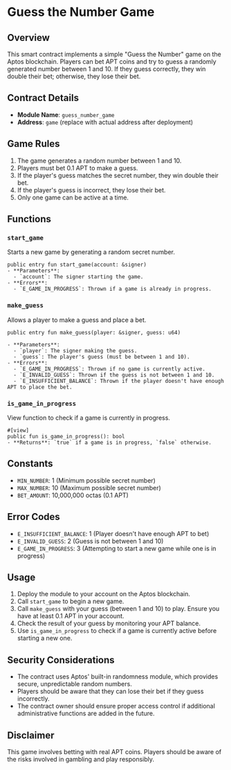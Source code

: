 # Guess the Number Game

## Overview

This smart contract implements a simple "Guess the Number" game on the Aptos blockchain. Players can bet APT coins and try to guess a randomly generated number between 1 and 10. If they guess correctly, they win double their bet; otherwise, they lose their bet.

## Contract Details

- **Module Name**: `guess_number_game`
- **Address**: `game` (replace with actual address after deployment)

## Game Rules

1. The game generates a random number between 1 and 10.
2. Players must bet 0.1 APT to make a guess.
3. If the player's guess matches the secret number, they win double their bet.
4. If the player's guess is incorrect, they lose their bet.
5. Only one game can be active at a time.

## Functions

### `start_game`

Starts a new game by generating a random secret number.

```
public entry fun start_game(account: &signer)
- **Parameters**:
  - `account`: The signer starting the game.
- **Errors**:
  - `E_GAME_IN_PROGRESS`: Thrown if a game is already in progress.
```

### `make_guess`

Allows a player to make a guess and place a bet.



```
public entry fun make_guess(player: &signer, guess: u64)

- **Parameters**:
  - `player`: The signer making the guess.
  - `guess`: The player's guess (must be between 1 and 10).
- **Errors**:
  - `E_GAME_IN_PROGRESS`: Thrown if no game is currently active.
  - `E_INVALID_GUESS`: Thrown if the guess is not between 1 and 10.
  - `E_INSUFFICIENT_BALANCE`: Thrown if the player doesn't have enough APT to place the bet.
```

### `is_game_in_progress`

View function to check if a game is currently in progress.

```
#[view]
public fun is_game_in_progress(): bool
- **Returns**: `true` if a game is in progress, `false` otherwise.
```
## Constants

- `MIN_NUMBER`: 1 (Minimum possible secret number)
- `MAX_NUMBER`: 10 (Maximum possible secret number)
- `BET_AMOUNT`: 10,000,000 octas (0.1 APT)

## Error Codes

- `E_INSUFFICIENT_BALANCE`: 1 (Player doesn't have enough APT to bet)
- `E_INVALID_GUESS`: 2 (Guess is not between 1 and 10)
- `E_GAME_IN_PROGRESS`: 3 (Attempting to start a new game while one is in progress)

## Usage

1. Deploy the module to your account on the Aptos blockchain.
2. Call `start_game` to begin a new game.
3. Call `make_guess` with your guess (between 1 and 10) to play. Ensure you have at least 0.1 APT in your account.
4. Check the result of your guess by monitoring your APT balance.
5. Use `is_game_in_progress` to check if a game is currently active before starting a new one.

## Security Considerations

- The contract uses Aptos' built-in randomness module, which provides secure, unpredictable random numbers.
- Players should be aware that they can lose their bet if they guess incorrectly.
- The contract owner should ensure proper access control if additional administrative functions are added in the future.

## Disclaimer

This game involves betting with real APT coins. Players should be aware of the risks involved in gambling and play responsibly.